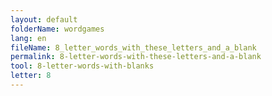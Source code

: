 ```yaml
---
layout: default
folderName: wordgames
lang: en
fileName: 8_letter_words_with_these_letters_and_a_blank
permalink: 8-letter-words-with-these-letters-and-a-blank
tool: 8-letter-words-with-blanks
letter: 8
---
```

